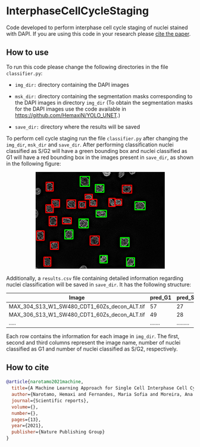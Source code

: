 # InterphaseCellCycleStaging


Code developed to perform interphase cell cycle staging of nuclei stained with DAPI. 
If you are using this code in your research please [cite the paper](#how-to-cite).

## How to use

To run this code please change the following directories in the file `classifier.py`:

* `img_dir:` directory containing the DAPI images


* `msk_dir:` directory containing the segmentation masks corresponding to the DAPI images in directory `img_dir` (To obtain the segmentation masks for the DAPI images use the code available in https://github.com/HemaxiN/YOLO_UNET.)


* `save_dir:` directory where the results will be saved

To perform cell cycle staging run the file `classifier.py` after changing the `img_dir`, `msk_dir` and `save_dir`. After performing classification nuclei classified as S/G2 will have a green bounding box and nuclei classified as G1 will have a red bounding box in the images present in `save_dir`, as shown in the following figure:


<p align="center">
  <img width="347" height="260" src="img/MAX_24_7IF_Z60_decon1Imag_ALT.png">
</p>

Additionally, a `results.csv` file containing detailed information regarding nuclei classification will be saved in `save_dir`. It has the following structure:

| Image | pred_G1 | pred_S_G2 |
| ----- | ------- | --------- |
| MAX_304_S13_W1_SW480_CDT1_60Zs_decon_ALT.tif | 57 | 27 |
| MAX_306_S13_W1_SW480_CDT1_60Zs_decon_ALT.tif | 49 | 28 |
| ..... | ....... | ......... |

Each row contains the information for each image in `img_dir`. The first, second and third columns represent the image name, number of nuclei classified as G1 and number of nuclei classified as S/G2, respectively.

## How to cite

```bibtex
@article{narotamo2021machine,
  title={A Machine Learning Approach for Single Cell Interphase Cell Cycle Staging},
  author={Narotamo, Hemaxi and Fernandes, Maria Sofia and Moreira, Ana Margarida and Melo, Soraia and Seruca, Raquel and Silveira, Margarida and Sanches, João Miguel},
  journal={Scientific reports},
  volume={},
  number={},
  pages={13},
  year={2021},
  publisher={Nature Publishing Group}
}
```
